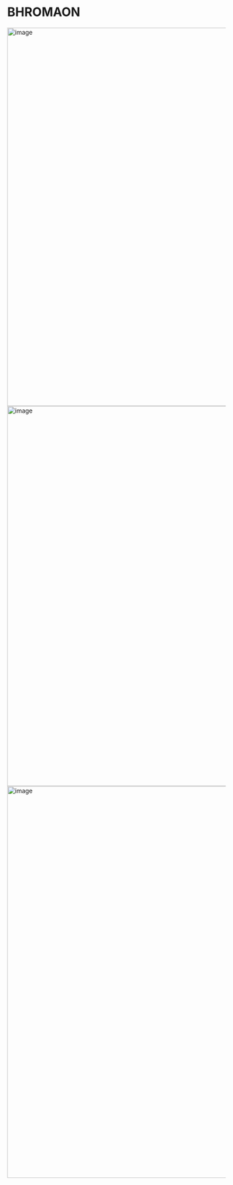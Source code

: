 # BHROMAON
<img width="870" alt="image" src="https://user-images.githubusercontent.com/62018613/209352724-4fb0322a-b698-4e8f-8c34-3c9f56eaf157.png">
<img width="874" alt="image" src="https://user-images.githubusercontent.com/62018613/209352766-144c895a-2db8-41ea-a744-ecddd166e60b.png">
<img width="901" alt="image" src="https://user-images.githubusercontent.com/62018613/209352826-4c26c5d4-2300-425c-9965-1dc09c0c5976.png">
